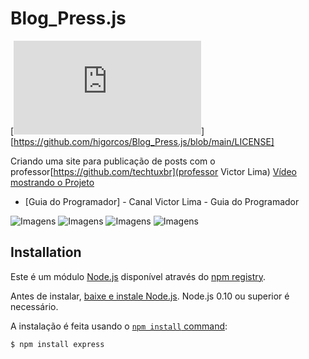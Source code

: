 # Blog_Press.js
[![licence mit](https://img.shields.io/github/license/higorcos/Blog_Press.js?color=blue)][https://github.com/higorcos/Blog_Press.js/blob/main/LICENSE]

Criando uma site para publicação de posts
com o professor[https://github.com/techtuxbr](professor Victor Lima)
[Vídeo mostrando o Projeto](https://youtu.be/1ljGKjX9jX0)
* [Guia do Programador] - Canal Victor Lima - Guia do Programador

![Imagens](https://github.com/higorcos/Blog_Wordpress.js/blob/imagens/imagens/home.png)
![Imagens](https://github.com/higorcos/Blog_Wordpress.js/blob/imagens/imagens/login.png)
![Imagens](https://github.com/higorcos/Blog_Wordpress.js/blob/imagens/imagens/Categorias1.png)
![Imagens](https://github.com/higorcos/Blog_Wordpress.js/blob/imagens/imagens/categorias.png)





## Installation

Este é um módulo [Node.js](https://nodejs.org/en/) disponível através do
[npm registry](https://www.npmjs.com/).


Antes de instalar, [baixe e instale Node.js](https://nodejs.org/en/download/).
Node.js 0.10 ou superior é necessário.


A instalação é feita usando o
[`npm install` command](https://docs.npmjs.com/getting-started/installing-npm-packages-locally):

```bash
$ npm install express
```

